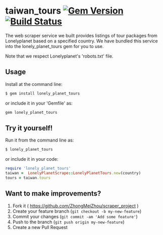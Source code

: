 

# taiwan_tours [![Gem Version](https://badge.fury.io/rb/taiwan_tours.svg)](https://badge.fury.io/rb/taiwan_tours) [![Build Status](https://travis-ci.org/ZhongMeiZhou/scraper_project.svg)](https://travis-ci.org/ZhongMeiZhou/scraper_project)

 The web scraper service we built provides listings of tour packages from Lonelyplanet based on a specified country. We have bundled this service into the lonely_planet_tours gem for you to use.

 Note that we respect Lonelyplanet's 'robots.txt' file.


## Usage

 Install at the command line:

 ```sh
 $ gem install lonely_planet_tours
 ```

 or include it in your 'Gemfile' as:

 ```ruby
 gem lonely_planet_tours
 ```

## Try it yourself!
 Run it from the command line as:

 ```sh
 $ lonely_planet_tours
 ```

 or include it in your code:

```ruby
require 'lonely_planet_tours'
taiwan =  LonelyPlanetScrape::LonelyPlanetTours.new(country)
tours = taiwan.tours
```

## Want to make improvements?

1. Fork it ( https://github.com/ZhongMeiZhou/scraper_project )
2. Create your feature branch (`git checkout -b my-new-feature`)
3. Commit your changes (`git commit -am 'Add some feature'`)
4. Push to the branch (`git push origin my-new-feature`)
5. Create a new Pull Request
